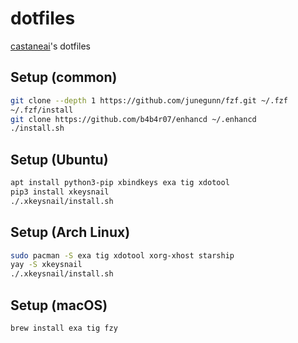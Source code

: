 # dotfiles

[castaneai](https://github.com/castaneai)'s dotfiles


## Setup (common)

```sh
git clone --depth 1 https://github.com/junegunn/fzf.git ~/.fzf
~/.fzf/install
git clone https://github.com/b4b4r07/enhancd ~/.enhancd
./install.sh
```

## Setup (Ubuntu)

```sh
apt install python3-pip xbindkeys exa tig xdotool
pip3 install xkeysnail
./.xkeysnail/install.sh
```

## Setup (Arch Linux)

```sh
sudo pacman -S exa tig xdotool xorg-xhost starship
yay -S xkeysnail
./.xkeysnail/install.sh
```

## Setup (macOS)

```sh
brew install exa tig fzy
```

